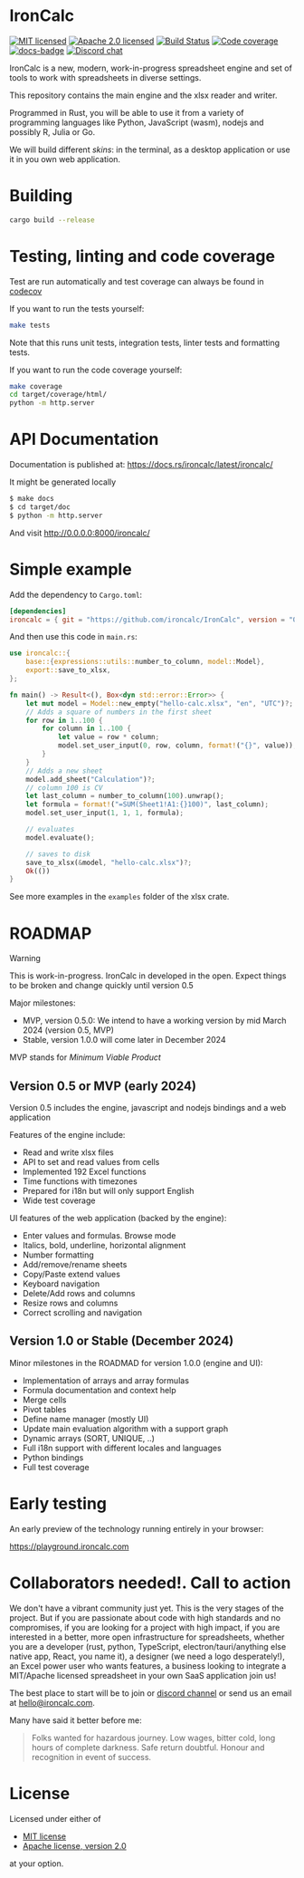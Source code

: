 # IronCalc

[![MIT licensed][mit-badge]][mit-url]
[![Apache 2.0 licensed][apache-badge]][apache-url]
[![Build Status][actions-badge]][actions-url]
[![Code coverage][codecov-badge]][codecov-url]
[![docs-badge]][docs-url]
[![Discord chat][discord-badge]][discord-url]

[mit-badge]: https://img.shields.io/badge/license-MIT-blue.svg
[mit-url]: https://github.com/ironcalc/IronCalc/blob/main/LICENSE-MIT

[apache-badge]: https://img.shields.io/badge/License-Apache_2.0-blue.svg
[apache-url]: https://github.com/ironcalc/IronCalc/blob/main/LICENSE-Apache-2.0

[codecov-badge]: https://codecov.io/gh/ironcalc/IronCalc/graph/badge.svg?token=ASJX12CHNR
[codecov-url]: https://codecov.io/gh/ironcalc/IronCalc

[actions-badge]: https://github.com/ironcalc/ironcalc/actions/workflows/rust-build-test.yaml/badge.svg
[actions-url]: https://github.com/ironcalc/IronCalc/actions/workflows/rust-build-test.yaml?query=workflow%3ARust+branch%3Amain

[docs-url]: https://docs.rs/ironcalc
[docs-badge]: https://img.shields.io/docsrs/ironcalc?logo=rust&style=flat-square

[discord-badge]: https://img.shields.io/discord/1206947691058171904.svg?logo=discord&style=flat-square
[discord-url]: https://discord.gg/zZYWfh3RHJ

IronCalc is a new, modern, work-in-progress spreadsheet engine and set of tools to work with spreadsheets in diverse settings.

This repository contains the main engine and the xlsx reader and writer.

Programmed in Rust, you will be able to use it from a variety of programming languages like Python, JavaScript (wasm), nodejs and possibly R, Julia or Go.

We will build different _skins_: in the terminal, as a desktop application or use it in you own web application.

# Building

```bash
cargo build --release
```

# Testing, linting and code coverage

Test are run automatically and test coverage can always be found in [codecov](https://codecov.io/gh/ironcalc/IronCalc)

If you want to run the tests yourself:

```bash
make tests
```

Note that this runs unit tests, integration tests, linter tests and formatting tests.

If you want to run the code coverage yourself:
```bash
make coverage
cd target/coverage/html/
python -m http.server
```

# API Documentation

Documentation is published at: https://docs.rs/ironcalc/latest/ironcalc/

It might be generated locally

```bash
$ make docs
$ cd target/doc
$ python -m http.server
```

And visit <http://0.0.0.0:8000/ironcalc/>

# Simple example

Add the dependency to `Cargo.toml`:
```toml
[dependencies]
ironcalc = { git = "https://github.com/ironcalc/IronCalc", version = "0.1"}
```

And then use this code in `main.rs`:

```rust
use ironcalc::{
    base::{expressions::utils::number_to_column, model::Model},
    export::save_to_xlsx,
};

fn main() -> Result<(), Box<dyn std::error::Error>> {
    let mut model = Model::new_empty("hello-calc.xlsx", "en", "UTC")?;
    // Adds a square of numbers in the first sheet
    for row in 1..100 {
        for column in 1..100 {
            let value = row * column;
            model.set_user_input(0, row, column, format!("{}", value));
        }
    }
    // Adds a new sheet
    model.add_sheet("Calculation")?;
    // column 100 is CV
    let last_column = number_to_column(100).unwrap();
    let formula = format!("=SUM(Sheet1!A1:{}100)", last_column);
    model.set_user_input(1, 1, 1, formula);

    // evaluates
    model.evaluate();

    // saves to disk
    save_to_xlsx(&model, "hello-calc.xlsx")?;
    Ok(())
}
```

See more examples in the `examples` folder of the xlsx crate.

# ROADMAP

> [!WARNING]  
> This is work-in-progress. IronCalc in developed in the open. Expect things to be broken and change quickly until version 0.5

Major milestones:

* MVP, version 0.5.0: We intend to have a working version by mid March 2024 (version 0.5, MVP)
* Stable, version 1.0.0 will come later in December 2024

MVP stands for _Minimum Viable Product_

## Version 0.5 or MVP (early 2024)

Version 0.5 includes the engine, javascript and nodejs bindings and a web application

Features of the engine include:

* Read and write xlsx files
* API to set and read values from cells
* Implemented 192 Excel functions
* Time functions with timezones
* Prepared for i18n but will only support English
* Wide test coverage

UI features of the web application (backed by the engine):

* Enter values and formulas. Browse mode
* Italics, bold, underline, horizontal alignment
* Number formatting
* Add/remove/rename sheets
* Copy/Paste extend values
* Keyboard navigation
* Delete/Add rows and columns
* Resize rows and columns
* Correct scrolling and navigation

## Version 1.0 or Stable (December 2024)

Minor milestones in the ROADMAD for version 1.0.0 (engine and UI):

* Implementation of arrays and array formulas
* Formula documentation and context help
* Merge cells
* Pivot tables
* Define name manager (mostly UI)
* Update main evaluation algorithm with a support graph
* Dynamic arrays (SORT, UNIQUE, ..)
* Full i18n support with different locales and languages
* Python bindings
* Full test coverage

# Early testing

An early preview of the technology running entirely in your browser:

https://playground.ironcalc.com


# Collaborators needed!. Call to action

We don't have a vibrant community just yet. This is the very stages of the project. But if you are passionate about code with high standards and no compromises, if you are looking for a project with high impact, if you are interested in a better, more open infrastructure for spreadsheets, whether you are a developer (rust, python, TypeScript, electron/tauri/anything else native app, React, you name it), a designer (we need a logo desperately!), an Excel power user who wants features, a business looking to integrate a MIT/Apache licensed spreadsheet in your own SaaS application join us!

The best place to start will be to join or [discord channel](https://discord.gg/zZYWfh3RHJ) or send us an email at hello@ironcalc.com.

Many have said it better before me:

> Folks wanted for hazardous journey. Low wages, bitter cold, long hours of complete darkness. Safe return doubtful. Honour and recognition in event of success.


# License

Licensed under either of

* [MIT license](LICENSE-MIT)
* [Apache license, version 2.0](LICENSE-Apache-2.0)

at your option.
